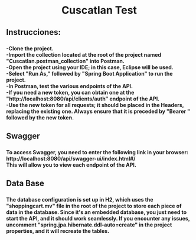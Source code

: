 <h1 align="center">Cuscatlan Test</h1>

###

<h2 align="left">Instrucciones:</h2>

###

<h4 align="left">-Clone the project.<br>-Import the collection located at the root of the project named "Cuscatlan.postman_collection" into Postman.<br>-Open the project using your IDE; in this case, Eclipse will be used.<br>-Select "Run As," followed by "Spring Boot Application" to run the project.<br>-In Postman, test the various endpoints of the API.<br>-If you need a new token, you can obtain one at the "http://localhost:8080/api/clients/auth" endpoint of the API.<br>-Use the new token for all requests; it should be placed in the Headers, replacing the existing one. Always ensure that it is preceded by "Bearer " followed by the new token.</h4>

###

<h2 align="left">Swagger</h2>

###

<h4 align="left">To access Swagger, you need to enter the following link in your browser: http://localhost:8080/api/swagger-ui/index.html#/<br>
This will allow you to view each endpoint of the API.</h4>

###

<h2 align="left">Data Base</h2>

###

<h4 align="left">
The database configuration is set up in H2, which uses the "shoppingcart.mv" file in the root of the project to store each piece of data in the database. Since it's an embedded database, you just need to start the API, and it should work seamlessly. If you encounter any issues, uncomment "spring.jpa.hibernate.ddl-auto=create" in the project properties, and it will recreate the tables.</h4>

###